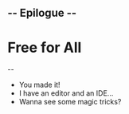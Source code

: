 ## -- Epilogue --
# Free for All

--

* You made it!<!-- .element: class="fragment" -->
* I have an editor and an IDE...<!-- .element: class="fragment" -->
* Wanna see some magic tricks?<!-- .element: class="fragment" -->
